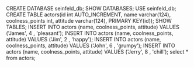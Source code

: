 CREATE DATABASE seinfeld_db;
SHOW DATABASES;
USE seinfeld_db;
CREATE TABLE actors(id int AUTO_INCREMENT, name varchar(124), coolness_points int, attitude varchar(124), PRIMARY KEY(id));
SHOW TABLES;
INSERT INTO actors (name, coolness_points, attitude) VALUES ('James', 4 , 'pleasant');
INSERT INTO actors (name, coolness_points, attitude) VALUES ('Jim', 2 , 'happy');
INSERT INTO actors (name, coolness_points, attitude) VALUES ('John', 6 , 'grumpy');
INSERT INTO actors (name, coolness_points, attitude) VALUES ('Jerry', 8 , 'chill');
select * from actors;
